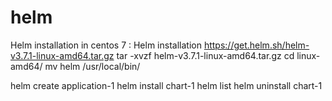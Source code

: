 # helm
Helm installation in centos 7 : Helm installation
https://get.helm.sh/helm-v3.7.1-linux-amd64.tar.gz
tar -xvzf helm-v3.7.1-linux-amd64.tar.gz
cd linux-amd64/
mv helm /usr/local/bin/


helm create application-1
helm install chart-1
helm list
helm uninstall chart-1
